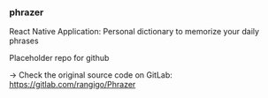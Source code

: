 ### phrazer
React Native Application: Personal dictionary to memorize your daily phrases

Placeholder repo for github

-> Check the original source code on GitLab: https://gitlab.com/rangigo/Phrazer

